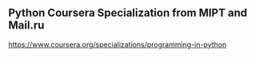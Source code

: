 ## Python Coursera Specialization from MIPT and Mail.ru
https://www.coursera.org/specializations/programming-in-python
